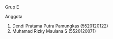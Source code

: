 Grup E

Anggota
1. Dendi Pratama Putra Pamungkas (5520120122)
2. Muhamad Rizky Maulana S (5520120071)

